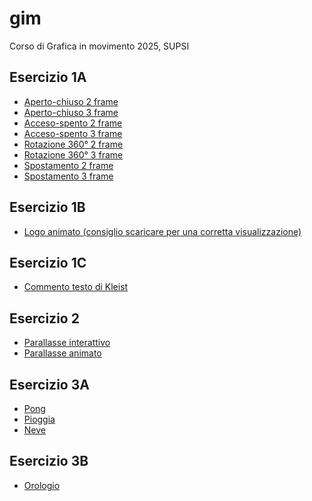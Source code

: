 # gim
Corso di Grafica in movimento 2025, SUPSI

## Esercizio 1A
- [Aperto-chiuso 2 frame](https://lucamazzolaa.github.io/gim/Esercizio_1A/aperto_chiuso_2.html)<br>
- [Aperto-chiuso 3 frame](https://lucamazzolaa.github.io/gim/Esercizio_1A/aperto_chiuso_3.html)<br>
- [Acceso-spento 2 frame](https://lucamazzolaa.github.io/gim/Esercizio_1A/acceso_spento_2.html)<br>
- [Acceso-spento 3 frame](https://lucamazzolaa.github.io/gim/Esercizio_1A/acceso_spento_3.html)<br>
- [Rotazione 360° 2 frame](https://lucamazzolaa.github.io/gim/Esercizio_1A/rotazione_2.html)<br>
- [Rotazione 360° 3 frame](https://lucamazzolaa.github.io/gim/Esercizio_1A/rotazione_3.html)<br>
- [Spostamento 2 frame](https://lucamazzolaa.github.io/gim/Esercizio_1A/spostamento_2.html)<br>
- [Spostamento 3 frame](https://lucamazzolaa.github.io/gim/Esercizio_1A/spostamento_3.html)<br>

## Esercizio 1B
- [Logo animato (consiglio scaricare per una corretta visualizzazione)](https://lucamazzolaa.github.io/gim/Esercizio_1B/index.html)

## Esercizio 1C
- [Commento testo di Kleist](https://lucamazzolaa.github.io/gim/Esercizio_1C/README.md)

## Esercizio 2
- [Parallasse interattivo](https://lucamazzolaa.github.io/gim/Esercizio_2/index_interattivo.html)
- [Parallasse animato](https://lucamazzolaa.github.io/gim/Esercizio_2/index_animato.html)

## Esercizio 3A
- [Pong](https://lucamazzolaa.github.io/gim/Esercizio_3A/pong/index.html)
- [Pioggia](https://lucamazzolaa.github.io/gim/Esercizio_3A/pioggia/index.html)
- [Neve](https://lucamazzolaa.github.io/gim/Esercizio_3A/neve/index.html)

## Esercizio 3B
- [Orologio](https://lucamazzolaa.github.io/gim/Esercizio_3B/index.html)
